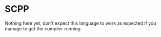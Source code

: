 # SCPP

Nothing here yet, don't expect this language to work as expected if you manage to get the compiler running.